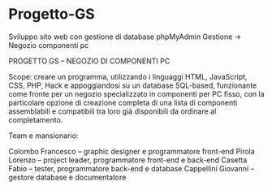 # Progetto-GS

Sviluppo sito web con gestione di database phpMyAdmin
Gestione -> Negozio componenti pc

PROGETTO GS – NEGOZIO DI COMPONENTI PC

Scope: creare un programma, utilizzando i linguaggi HTML, JavaScript, CSS, PHP, Hack e appoggiandosi su un database SQL-based, funzionante come fronte per un negozio specializzato in componenti per PC fisso, con la particolare opzione di creazione completa di una lista di componenti assemblabili e compatibili tra loro giá disponibili da ordinare al completamento.

Team e mansionario:

Colombo Francesco – graphic designer e programmatore front-end
Pirola Lorenzo – project leader, programmatore front-end e back-end
Casetta Fabio – tester, programmatore back-end e database
Cappellini Giovanni – gestore database e documentatore


